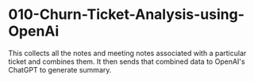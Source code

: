 # 010-Churn-Ticket-Analysis-using-OpenAi
This collects all the notes and meeting notes associated with a particular ticket and combines them. It then sends that combined data to OpenAI's ChatGPT to generate summary.
